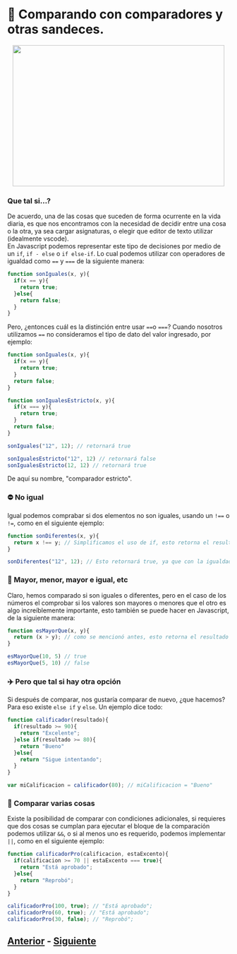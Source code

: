 # :horse_racing: Comparando con comparadores y otras sandeces.

<p align="center">
  <img width="480" height="320" src="https://github.com/WorkshopTechnology/Materiales/blob/master/Talleres/CuentosDeJavascript/DogJumpDoodle.svg">
</p>

### Que tal si...?
De acuerdo, una de las cosas que suceden de forma ocurrente en la vida diaria, es que nos encontramos con la necesidad de decidir entre una cosa o la otra, ya sea cargar asignaturas, o elegir que editor de texto utilizar (idealmente vscode).
<br>
En Javascript podemos representar este tipo de decisiones por medio de un ``if``, ``if - else`` o ``if else-if``. Lo cual podemos utilizar con operadores de igualdad como ``==`` y ``===`` de la siguiente manera:
```javascript
function sonIguales(x, y){
  if(x == y){
    return true;
  }else{
    return false;
  }
}
```
Pero, ¿entonces cuál es la distinción entre usar ``==``o ``===``? Cuando nosotros utilizamos ``==`` no consideramos el tipo de dato del valor ingresado, por ejemplo:
```javascript
function sonIguales(x, y){
  if(x == y){
    return true;
  }
  return false;
}

function sonIgualesEstricto(x, y){
  if(x === y){
    return true;
  }
  return false;
}

sonIguales("12", 12); // retornará true

sonIgualesEstricto("12", 12) // retornará false
sonIgualesEstricto(12, 12) // retornará true
```
De aquí su nombre, "comparador estricto".

### :no_entry: No igual
Igual podemos comprabar si dos elementos no son iguales, usando un ``!==`` o ``!=``, como en el siguiente ejemplo:
```javascript
function sonDiferentes(x, y){
  return x !== y; // Simplificamos el uso de if, esto retorna el resultado de la igualdad ;)
}

sonDiferentes("12", 12); // Esto retornará true, ya que con la igualdad estricta, estos son diferentes.
```

### :roller_coaster: Mayor, menor, mayor e igual, etc
Claro, hemos comparado si son iguales o diferentes, pero en el caso de los números el comprobar si los valores son mayores o menores que el otro es algo increíblemente importante, esto también se puede hacer en Javascript, de la siguiente manera:
```javascript
function esMayorQue(x, y){
  return (x > y); // como se mencionó antes, esto retorna el resultado de la igualdad
}

esMayorQue(10, 5) // true
esMayorQue(5, 10) // false
```

### :airplane: Pero que tal si hay otra opción
Si después de comparar, nos gustaría comparar de nuevo, ¿que hacemos? Para eso existe ``else if`` y ``else``. Un ejemplo dice todo:
```javascript
function calificador(resultado){
  if(resultado >= 90){
    return "Excelente";
  }else if(resultado >= 80){
    return "Bueno"
  }else{
    return "Sigue intentando";
  }
}

var miCalificacion = calificador(80); // miCalificacion = "Bueno"
```

### :helicopter: Comparar varias cosas
Existe la posibilidad de comparar con condiciones adicionales, si requieres que dos cosas se cumplan para ejecutar el bloque de la comparación podemos utilizar ``&&``, o si al menos uno es requerido, podemos implementar ``||``, como en el siguiente ejemplo:
```javascript
function calificadorPro(calificacion, estaExcento){
  if(calificacion >= 70 || estaExcento === true){
    return "Está aprobado";
  }else{
    return "Reprobó";
  }
}

calificadorPro(100, true); // "Está aprobado";
calificadorPro(60, true); // "Está aprobado";
calificadorPro(30, false); // "Reprobó";
```

## [Anterior](https://github.com/WorkshopTechnology/Materiales/blob/master/Talleres/CuentosDeJavascript/4.-%20reusandoConFunciones.md) - [Siguiente](https://github.com/WorkshopTechnology/Materiales/blob/master/Talleres/CuentosDeJavascript/6.-iteracionesBuclesYDiversi%C3%B3n.md)
